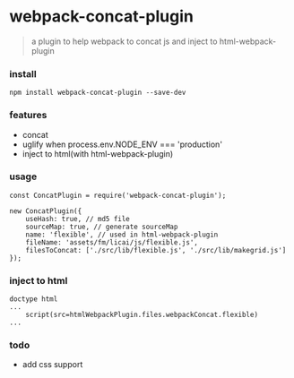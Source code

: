 # webpack-concat-plugin
> a plugin to help webpack to concat js and inject to html-webpack-plugin

### install
```
npm install webpack-concat-plugin --save-dev
```

### features
* concat
* uglify when process.env.NODE_ENV === 'production'
* inject to html(with html-webpack-plugin)

### usage
```
const ConcatPlugin = require('webpack-concat-plugin');

new ConcatPlugin({
    useHash: true, // md5 file
    sourceMap: true, // generate sourceMap
    name: 'flexible', // used in html-webpack-plugin
    fileName: 'assets/fm/licai/js/flexible.js',
    filesToConcat: ['./src/lib/flexible.js', './src/lib/makegrid.js']
});

```
### inject to html
```
doctype html
...
    script(src=htmlWebpackPlugin.files.webpackConcat.flexible)
...
```

### todo
* add css support
